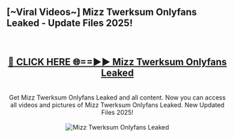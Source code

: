 <h2>[~Viral Videos~] Mizz Twerksum Onlyfans Leaked - Update Files 2025!</h2>
<br>
<div align="center">
<h2><a href="https://betterlinks.top/A2PfLJ" rel="nofollow">🔴 CLICK HERE 🌐==►► Mizz Twerksum Onlyfans Leaked</a></h2>
<br>
Get Mizz Twerksum Onlyfans Leaked and all content. Now you can access all videos and pictures of Mizz Twerksum Onlyfans Leaked. New Updated Files 2025!
<br>
<br>
<a href="https://betterlinks.top/A2PfLJ" rel="nofollow" data-target="animated-image.originalLink"><img src="https://i.ibb.co.com/WyWwxjT/player-gif2.gif" alt="Mizz Twerksum Onlyfans Leaked" style="max-width: 100%; display: inline-block;" data-target="animated-image.originalImage"></a>
</div>
<br>
